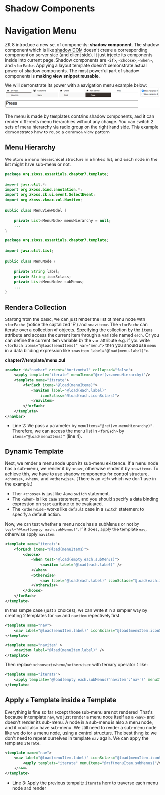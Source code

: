 # Shadow Components
# Navigation Menu

ZK 8 introduce a new set of components: **shadow component**. The shadow component which is like [shadow DOM](http://w3c.github.io/webcomponents/spec/shadow/) doesn't create a corresponding component on server side (and client side). It just injectc its components inside into current page. Shadow components are `<if>`, `<choose>`, `<when>`, and `<forEach>`. Applying a layout template doesn't demonstrate actual power of shadow components. The most powerful part of shadow components is **making view snippet reusable**.

We will demonstrate its power with a navigation menu example below:
![](../images/ze-ch7-menu.png)

The menu is made by templates contains shadow components, and it can render differents menu hierarchies without any change. You can switch 2 sets of menu hierarchy via radio group on the right hand side. This example demonstrates how to reuse a common view pattern.

## Menu Hierarchy
We store a menu hierarchical structure in a linked list, and each node in the list might have sub-menu or not.

```java
package org.zkoss.essentials.chapter7.template;

import java.util.*;
import org.zkoss.bind.annotation.*;
import org.zkoss.zk.ui.event.SelectEvent;
import org.zkoss.zkmax.zul.Navitem;

public class MenuViewModel {

	private List<MenuNode> menuHierarchy = null;
	...
}
```


```java
package org.zkoss.essentials.chapter7.template;

import java.util.List;

public class MenuNode {

	private String label;
	private String iconSclass;
	private List<MenuNode> subMenus;
	...
}
```

## Render a Collection
Starting from the basic, we can just render the list of menu node with `<forEach>` (notice the captalized 'E') and `<navitem>`. The `<forEach>` can iterate over a collection of objects. Specifying the collection by the `items` attribute and access the current item through a variable named `each`. Or you can define the current item variable by the `var` attribute e.g. if you write `<forEach items="@load(menuItems)" var="menu">` then you should use `menu` in a data binding expression like `<navitem label="@load(menu.label)">`.


**chapter7/template/menu.zul**
```xml
<navbar id="navbar" orient="horizontal" collapsed="false">
	<apply template="iterate" menuItems="@ref(vm.menuHierarchy)"/>
	<template name="iterate">
		<forEach items="@load(menuItems)">
			<navitem label="@load(each.label)"
				iconSclass="@load(each.iconSclass)">
			</navitem>
		</forEach>
	</template>
</navbar>
```
- Line 2: We pass a parameter by `menuItems="@ref(vm.menuHierarchy)"`. Therefore, we can access the menu list in `<forEach>` by `items="@load(menuItems)"` (line 4).



## Dynamic Template
Next, we render a menu node upon its sub-menu existence. If a menu node has a sub-menu, we render it by `<nav>`, otherwise render it by `<navitem>`. To achieve this, we have to use shadow components for control structure, `<choose>`, `<when>`, and `<otherwise>`. (There is an `<if>` which we don't use in the example.)
* Ther `<choose>` is just like Java `switch` statement.
* The `<when>` is like `case` statement, and you should specify a data binding expression on `test` attribute to be evaluated.
* The `<otherwise>` works like `default` case in a `switch` statement to specify a default action.

Now, we can test whether a menu node has a subMenus or not by `test="@load(empty each.subMenus)"`. If it does, apply the template `nav`, otherwise apply `navitem`.

```xml
<template name="iterate">
	<forEach items="@load(menuItems)">
		<choose>
			<when test="@load(empty each.subMenus)">
				<navitem label="@load(each.label)" />
			</when>
			<otherwise>
				<nav label="@load(each.label)" iconSclass="@load(each.iconSclass)"/>
			</otherwise>
		</choose>
	</forEach>
</template>
```

In this simple case (just 2 choices), we can write it in a simpler way by creating 2 templates for `nav` and `navitem` repectively first.

```xml
<template name="nav">
	<nav label="@load(menuItem.label)" iconSclass="@load(menuItem.iconSclass)"/>
</template>
```
```xml
<template name="navitem" >
	<navitem label="@load(menuItem.label)" />
</template>
```

Then replace `<choose>`/`<when>`/`<otherwise>` with ternary operator `?` like:

```xml
<template name="iterate">
    <apply template="@load(empty each.subMenus?'navitem':'nav')" menuItem="@ref(each)"/>
</template>
```


## Apply a Template inside a Template
Everything is fine so far except those sub-menu are not rendered. That's because in template `nav`, we just render a menu node itself as a `<nav>` and doesn't render its sub-menu. A node in a sub-menu is also a menu node, and it could also have sub-menu. We still need to render a sub-menu node like we do for a menu node, using a control structure. The best thing is: we don't need to repeat ourselves in template `nav` again. We can apply the template `iterate`.

```xml
<template name="nav">
	<nav label="@load(menuItem.label)" iconSclass="@load(menuItem.iconSclass)">
		<apply template="iterate" menuItems="@ref(menuItem.subMenus)"/>
	</nav>
</template>
```
- Line 3: Apply the previous tempalte `iterate` here to traverse each menu node and render





